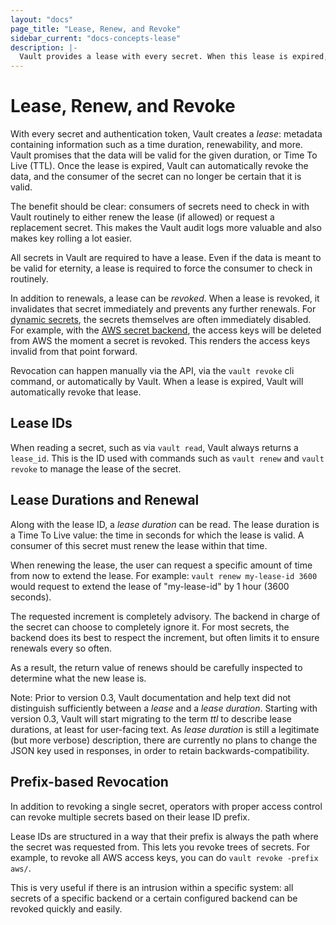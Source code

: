 ```yaml
---
layout: "docs"
page_title: "Lease, Renew, and Revoke"
sidebar_current: "docs-concepts-lease"
description: |-
  Vault provides a lease with every secret. When this lease is expired, Vault will revoke that secret.
---
```


# Lease, Renew, and Revoke

With every secret and authentication token, Vault creates a _lease_:
metadata containing information such as a time duration, renewability,
and more. Vault promises that the data will be valid for the given
duration, or Time To Live (TTL). Once the lease is expired, Vault
can automatically revoke the data, and the consumer of the secret can
no longer be certain that it is valid.

The benefit should be clear: consumers of secrets need to check in with
Vault routinely to either renew the lease (if allowed) or request a
replacement secret. This makes the Vault audit logs more valuable and
also makes key rolling a lot easier.

All secrets in Vault are required to have a lease. Even if the data is
meant to be valid for eternity, a lease is required to force the consumer
to check in routinely.

In addition to renewals, a lease can be _revoked_. When a lease is revoked,
it invalidates that secret immediately and prevents any further renewals.
For
[dynamic secrets](#),
the secrets themselves are often immediately disabled. For example, with
the
[AWS secret backend](/docs/secrets/aws/index.html), the access keys will
be deleted from AWS the moment a secret is revoked. This renders the access
keys invalid from that point forward.

Revocation can happen manually via the API, via the `vault revoke` cli
command, or automatically by Vault. When a lease is expired, Vault will automatically revoke that lease.

## Lease IDs

When reading a secret, such as via `vault read`, Vault always returns
a `lease_id`. This is the ID used with commands such as `vault renew` and
`vault revoke` to manage the lease of the secret.

## Lease Durations and Renewal

Along with the lease ID, a _lease duration_ can be read. The lease duration
is a Time To Live value: the time in seconds for which the lease is valid.
A consumer of this secret must renew the lease within that time.

When renewing the lease, the user can request a specific amount of time
from now to extend the lease. For example: `vault renew my-lease-id 3600`
would request to extend the lease of "my-lease-id" by 1 hour (3600 seconds).

The requested increment is completely advisory. The backend in charge
of the secret can choose to completely ignore it. For most secrets, the
backend does its best to respect the increment, but often limits it to
ensure renewals every so often.

As a result, the return value of renews should be carefully inspected
to determine what the new lease is.

Note: Prior to version 0.3, Vault documentation and help text did not
distinguish sufficiently between a _lease_ and a _lease duration_.
Starting with version 0.3, Vault will start migrating to the term _ttl_ to
describe lease durations, at least for user-facing text. As _lease duration_
is still a legitimate (but more verbose) description, there are currently
no plans to change the JSON key used in responses, in order to retain
backwards-compatibility.

## Prefix-based Revocation

In addition to revoking a single secret, operators with proper access
control can revoke multiple secrets based on their lease ID prefix.

Lease IDs are structured in a way that their prefix is always the path
where the secret was requested from. This lets you revoke trees of
secrets. For example, to revoke all AWS access keys, you can do
`vault revoke -prefix aws/`.

This is very useful if there is an intrusion within a specific system:
all secrets of a specific backend or a certain configured backend can
be revoked quickly and easily.

